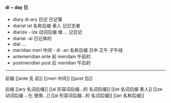 #### di ~ day 日

- diary di-ary 日记 日记簿
- diarist  ist 名称后缀 表人 记日志者
- diarize  - ize 动词后缀 做....  记日记
- diarial -al 日记体的 
- dial  ....
- meridian meri 中间 - di -an 名称后缀 日中 正午 子午线
- antemeridian ante 前 meridain 午前的
- postmeridian post 后 meridian 午后的


----
前缀
[[ante 先 前]]
[[meri 中间]]
[[post 后]]

后缀
[[ary 名词后缀]]
[[al 形容词后缀...的 名词后缀]]
[[ist  名词后缀 表人]]
[[ize 动词后缀 ...化 使用...]]
[[al 形容词后缀...的 名词后缀]]
[[an 名称后缀]]
